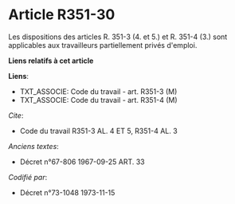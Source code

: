 # Article R351-30

Les dispositions des articles R. 351-3 (4. et 5.) et R. 351-4 (3.) sont applicables aux travailleurs partiellement privés
d'emploi.

**Liens relatifs à cet article**

**Liens**:

  - TXT_ASSOCIE: Code du travail - art. R351-3 (M)
  - TXT_ASSOCIE: Code du travail - art. R351-4 (M)

_Cite_:

  - Code du travail R351-3 AL. 4 ET 5, R351-4 AL. 3

_Anciens textes_:

  - Décret n°67-806 1967-09-25 ART. 33

_Codifié par_:

  - Décret n°73-1048 1973-11-15

